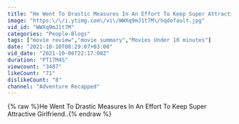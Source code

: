 ```yaml
---
title: "He Went To Drastic Measures In An Effort To Keep Super Attractive Girlfriend"
image: "https:\/\/i.ytimg.com\/vi\/WWXq9mJ1t7M\/hqdefault.jpg"
vid_id: "WWXq9mJ1t7M"
categories: "People-Blogs"
tags: ["movie review","movie summary","Movies Under 10 minutes"]
date: "2021-10-10T08:29:07+03:00"
vid_date: "2021-10-06T22:17:08Z"
duration: "PT17M4S"
viewcount: "3487"
likeCount: "71"
dislikeCount: "8"
channel: "Adventure Recapped"
---
```

{% raw %}He Went To Drastic Measures In An Effort To Keep Super Attractive Girlfriend..{% endraw %}
